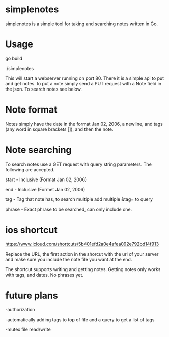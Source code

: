 # simplenotes

simplenotes is a simple tool for taking and searching notes written in Go.

# Usage

go build

./simplenotes

This will start a webserver running on port 80. There it is a simple api to put and get notes.
to put a note simply send a PUT request with a Note field in the json. To search notes see below.

# Note format

Notes simply have the date in the format Jan 02, 2006, a newline, and tags (any word in square brackets []), and then the note.


# Note searching

To search notes use a GET request with query string parameters. The following are accepted.


start - Inclusive (Format Jan 02, 2006)

end - Inclusive (Formet Jan 02, 2006)

tag - Tag that note has, to search multiple add multiple &tag= to query

phrase - Exact phrase to be searched, can only include one.

# ios shortcut

https://www.icloud.com/shortcuts/5b401efd2a0e4afea092e792bd14f913

Replace the URL, the first action in the shorcut with the url of your server and make sure you include the note file you want at the end.

The shortcut supports writing and getting notes. Getting notes only works with tags, and dates. No phrases yet.

# future plans

-authorization

-automatically adding tags to top of file and a query to get a list of tags

-mutex file read/write
